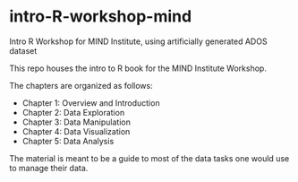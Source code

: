 # intro-R-workshop-mind
Intro R Workshop for MIND Institute, using artificially generated ADOS dataset

This repo houses the intro to R book for the MIND Institute Workshop. 

The chapters are organized as follows:
- Chapter 1: Overview and Introduction
- Chapter 2: Data Exploration
- Chapter 3: Data Manipulation
- Chapter 4: Data Visualization
- Chapter 5: Data Analysis

The material is meant to be a guide to most of the data tasks one would use to manage their data.

